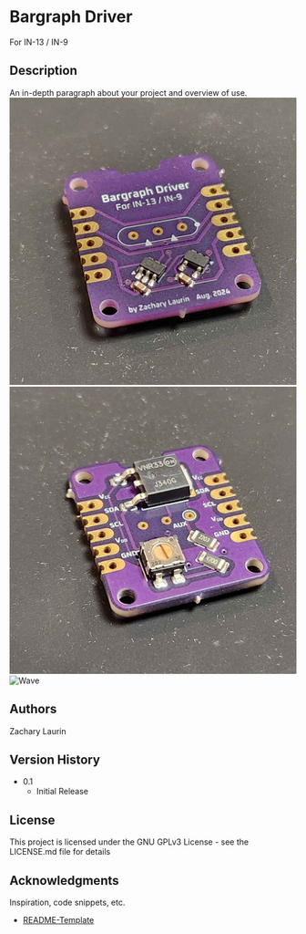 # Bargraph Driver

For IN-13 / IN-9

## Description

An in-depth paragraph about your project and overview of use.
![Front](Images/Front.jpg)
![Back](Images/Back.jpg)
![Wave](Images/Wave.gif)

## Authors

Zachary Laurin

## Version History

* 0.1
    * Initial Release

## License

This project is licensed under the GNU GPLv3 License - see the LICENSE.md file for details

## Acknowledgments

Inspiration, code snippets, etc.
* [README-Template](https://gist.github.com/DomPizzie/7a5ff55ffa9081f2de27c315f5018afc)